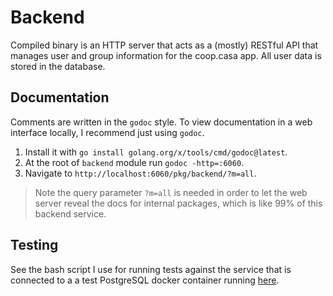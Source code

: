 # Backend

Compiled binary is an HTTP server that acts as a (mostly) RESTful API that manages user and group information for the coop.casa app. All user data is stored in the database.

## Documentation
Comments are written in the `godoc` style. To view documentation in a web interface locally, 
I recommend just using `godoc`.
1. Install it with `go install golang.org/x/tools/cmd/godoc@latest`.
2. At the root of `backend` module run `godoc -http=:6060`.
3. Navigate to `http://localhost:6060/pkg/backend/?m=all`. 
> Note the query parameter `?m=all` is needed in order to let the web server reveal the docs for 
> internal packages, which is like 99% of this backend service.

## Testing
See the bash script I use for running tests against the service that is connected
to a a test PostgreSQL docker container running [here](../.dev/runTests.sh).
